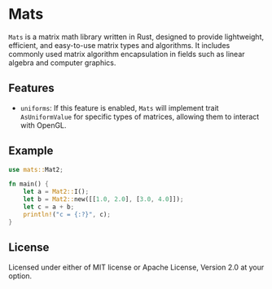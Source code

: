 # Mats

`Mats` is a matrix math library written in Rust, designed to provide lightweight, efficient, and easy-to-use matrix types and algorithms. It includes commonly used matrix algorithm encapsulation in fields such as linear algebra and computer graphics.

## Features

+ `uniforms`: If this feature is enabled, `Mats` will implement trait `AsUniformValue` for specific types of matrices, allowing them to interact with OpenGL.

## Example

```rust
use mats::Mat2;

fn main() {
    let a = Mat2::I();
    let b = Mat2::new([[1.0, 2.0], [3.0, 4.0]]);
    let c = a + b;
    println!("c = {:?}", c);
}
```

## License

Licensed under either of MIT license or Apache License, Version 2.0 at your option.